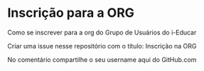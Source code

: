 # Inscrição para a ORG
Como se inscrever para a org do Grupo de Usuários do i-Educar

Criar uma issue nesse repositório com o título: Inscrição na ORG

No comentário compartilhe o seu username aqui do GitHub.com
